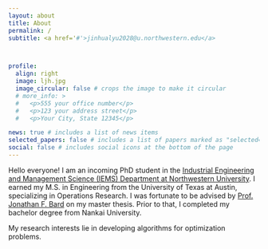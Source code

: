 ```yaml
---
layout: about
title: About
permalink: /
subtitle: <a href='#'>jinhualyu2028@u.northwestern.edu</a>



profile:
  align: right
  image: ljh.jpg
  image_circular: false # crops the image to make it circular
  # more_info: >
  #   <p>555 your office number</p>
  #   <p>123 your address street</p>
  #   <p>Your City, State 12345</p>

news: true # includes a list of news items
selected_papers: false # includes a list of papers marked as "selected={true}"
social: false # includes social icons at the bottom of the page
---
```


Hello everyone! I am an incoming PhD student in the [Industrial Engineering and Management Science (IEMS) Department at Northwestern University](https://www.mccormick.northwestern.edu/industrial/). I earned my M.S. in Engineering from the University of Texas at Austin, specializing in Operations Research. I was fortunate to be advised by [Prof. Jonathan F. Bard](https://sites.utexas.edu/bard/) on my master thesis. Prior to that, I completed my bachelor degree from Nankai University. 

My research interests lie in developing algorithms for optimization problems.
